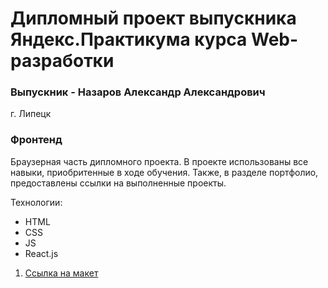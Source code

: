 # Дипломный проект выпускника Яндекс.Практикума курса Web-разработки
### Выпускник - Назаров Александр Александрович
г. Липецк
### Фронтенд 
Браузерная часть дипломного проекта. 
В проекте использованы все навыки, приобритенные в ходе обучения.
Также, в разделе портфолио, предоставлены ссылки на выполненные проекты.

Технологии:
* HTML
* CSS
* JS
* React.js

1. [Ссылка на макет](https://disk.yandex.ru/d/kvyZdDgswRDiTw)
